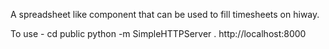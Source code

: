 A spreadsheet like component that can be used to fill timesheets on hiway.

To use - 
cd public
python -m SimpleHTTPServer .
http://localhost:8000
